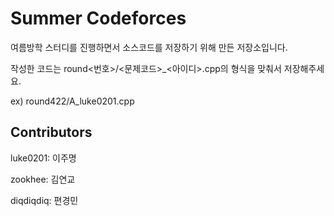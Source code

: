 # Summer Codeforces

여름방학 스터디를 진행하면서 소스코드를 저장하기 위해 만든 저장소입니다.

작성한 코드는 round\<번호\>/\<문제코드\>\_\<아이디\>.cpp의 형식을 맞춰서 저장해주세요.

ex) round422/A\_luke0201.cpp

## Contributors

luke0201: 이주명

zookhee: 김연교

diqdiqdiq: 편경민

